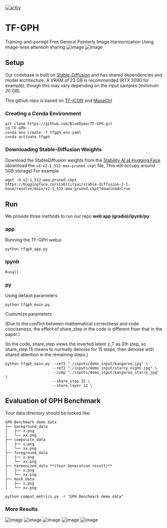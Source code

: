 [![arXiv](https://img.shields.io/badge/arXiv-2404.12900-b31b1b.svg)](https://arxiv.org/abs/2404.12900)
# TF-GPH
Training-and-pormpt Free General Painterly Image Harmonization Using image-wise attention sharing
![image](https://github.com/BlueDyee/TF-GPH/blob/main/github_source/fig1.png)
![image](https://github.com/BlueDyee/TF-GPH/blob/main/github_source/tf-gph_demo.gif)
## Setup
Our codebase is built on [Stable-Diffusion](https://github.com/Stability-AI/stablediffusion)
and has shared dependencies and model architecture. A VRAM of 23 GB is recommended (RTX 3090 for example), though this may vary depending on the input samples (minimum 20 GB). 

This github repo is based on [TF-ICON](https://github.com/Shilin-LU/TF-ICON)  and [MasaCtrl](https://github.com/TencentARC/MasaCtrl/tree/main)
### Creating a Conda Environment

```
git clone https://github.com/BlueDyee/TF-GPH.git
cd TF-GPH
conda env create -f tfgph_env.yaml
conda activate tfgph
```

### Downloading Stable-Diffusion Weights

Download the StableDiffusion weights from the [Stability AI at Hugging Face](https://huggingface.co/stabilityai/stable-diffusion-2-1-base/blob/main/v2-1_512-ema-pruned.ckpt)
(download the `sd-v2-1_512-ema-pruned.ckpt` file, This will occupy around 5GB storage)
For example

```
wget -O v2-1_512-ema-pruned.ckpt https://huggingface.co/stabilityai/stable-diffusion-2-1-base/resolve/main/v2-1_512-ema-pruned.ckpt?download=true
```
## Run
We provide three methods to run our repo **web app (gradio)/ipynb/py**
### app
Running the TF-GPH webui
```
python tfgph_app.py
```


### ipynb
```
Runall
```

### py
Using default parameters
```
python tfgph_main.py 
```
Customize parameters

(Due to the conflict between mathematical correctness and code conciseness, the effect of share_step in the code is different from that in the paper.)

(In the code, share_step views the inverted latent z_T as 0th step, so share_step 15 means to normally denoise for 15 steps, then denoise with shared attention in the remaining steps.)

```
python tfgph_main.py --ref1 "./inputs/demo_input/kangaroo.jpg" \
                     --ref2 "./inputs/demo_input/starry_night.jpg" \
                     --comp "./inputs/demo_input/kangaroo_starry.jpg" \
                     --share_step 15 \
                     --share_layer 12 \
```
## Evaluation of GPH Benchmark
Your data directory should be looked like:
```
GPH Benchmark demo data
├── background_data
│   ├── x.png
│   └── xx.png
├── composite_data
│   ├── x.png
│   └── xx.png
├── foreground_data
│   ├── x.png
│   └── xx.png
├── harmonized_data **(Your Generation result)**
│   ├── x.png
│   └── xx.png
├── mask_data
│   ├── x.png
│   └── xx.png
```
```
python comput_metrics.py -r "GPH Benchmark demo data"
```

### More Results
![image](https://github.com/BlueDyee/TF-GPH/blob/main/github_source/fig4.png)
![image](https://github.com/BlueDyee/TF-GPH/blob/main/github_source/fig17.png)
![image](https://github.com/BlueDyee/TF-GPH/blob/main/github_source/fig18.png)
![image](https://github.com/BlueDyee/TF-GPH/blob/main/github_source/fig14.png)
![image](https://github.com/BlueDyee/TF-GPH/blob/main/github_source/fig15.png)


